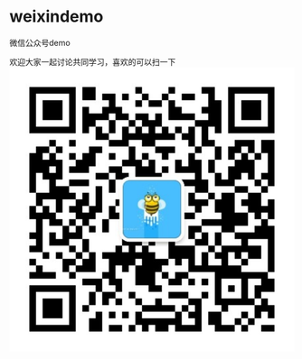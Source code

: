 # weixindemo
微信公众号demo



欢迎大家一起讨论共同学习，喜欢的可以扫一下
![image](https://github.com/itbeebee/weixindemo/blob/master/src/main/webapp/images/itbee.jpg)
